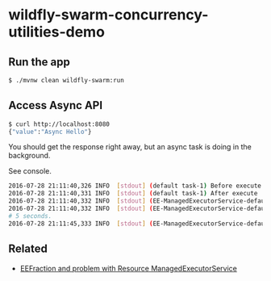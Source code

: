 # wildfly-swarm-concurrency-utilities-demo

## Run the app
 
``` sh
$ ./mvnw clean wildfly-swarm:run
```

## Access Async API 

``` sh
$ curl http://localhost:8080
{"value":"Async Hello"}
```

You should get the response right away, but an async task is doing in the background.
 
See console.

``` sh
2016-07-28 21:11:40,326 INFO  [stdout] (default task-1) Before execute
2016-07-28 21:11:40,331 INFO  [stdout] (default task-1) After execute
2016-07-28 21:11:40,332 INFO  [stdout] (EE-ManagedExecutorService-default-Thread-1) Async Task is start.
2016-07-28 21:11:40,332 INFO  [stdout] (EE-ManagedExecutorService-default-Thread-1) Async Task is waiting.
# 5 seconds.
2016-07-28 21:11:45,333 INFO  [stdout] (EE-ManagedExecutorService-default-Thread-1) Async Task is end.
```

## Related

* [EEFraction and problem with Resource ManagedExecutorService](https://groups.google.com/forum/#!msg/wildfly-swarm/jwFsk053HvI/4YQ3siZbBAAJ)